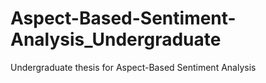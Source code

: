# Aspect-Based-Sentiment-Analysis_Undergraduate
Undergraduate thesis for Aspect-Based Sentiment Analysis
